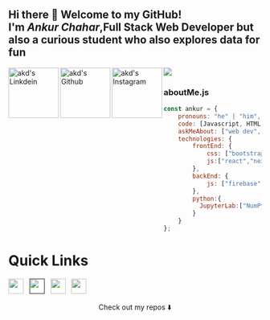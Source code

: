 ## Hi there 👋 Welcome to my GitHub! <br/> I'm <i>Ankur Chahar</i>,Full Stack Web Developer but also a curious student who also explores data for fun

<a href="https://www.linkedin.com/in/ankurchahar//">
  <img align="left" alt="akd's Linkdein" width="100px" src="https://img.shields.io/badge/Linkedin-0A66C2?style=for-the-badge&logo=Linkedin&logoColor=white" />
</a>
<a href="https://github.com/1ankurchahar">
  <img align="left" alt="akd's Github" width="100px" src="https://img.shields.io/badge/Github-181717?style=for-the-badge&logo=Github&logoColor=white" />
</a>
<a href="https://www.instagram.com/ankur.chahar">
  <img align="left" alt="akd's Instagram" width="100px" src="https://img.shields.io/badge/Instagram-E4405F?style=for-the-badge&logo=instagram&logoColor=white" />
</a>
<!-- <a href="https://www.coursera.org/">
  <img align="left" alt="kad's Coursera" width="100px" src="https://img.shields.io/badge/Coursera-0056D2?style=for-the-badge&logo=Coursera&logoColor=white" />
</a>
<a href="https://www.hackerrank.com/">
  <img align="left" alt="akd's hackerrank" width="100px" src="https://img.shields.io/badge/HackerRank-2EC866?style=for-the-badge&logo=HackerRank&logoColor=black" />
</a> -->

![](https://visitor-badge.glitch.me/badge?page_id=1ankurchahar.1ankurchahar)

### aboutMe.js

```javascript
const ankur = {
    pronouns: "he" | "him",
    code: [Javascript, HTML, CSS,C++,Python],
    askMeAbout: ["web dev", "tech", "dsa", "music", "data analysic"],
    technologies: {
        frontEnd: {
            css: ["bootstrap", "materialize","tailwindCSS"]
            js:["react","nextJS"]
        },
        backEnd: {
            js: ["firebase", "node","mongoDB","sql"]
        },
        python:{
          JupyterLab:["NumPy","Pandas","Matplotlib","Plotly","Seaborn","TensorFlow"]
        }
    }
};
```

# Quick Links

<a href="https://www.linkedin.com/in/ankurchahar/"><img height="30" src="https://github.com/anirudhbelwadi/anirudhbelwadi/blob/master/images/linkedin.png"></a>&nbsp;&nbsp;
<a href=""><img height="30" src="https://github.com/anirudhbelwadi/anirudhbelwadi/blob/master/images/resume.png"></a>&nbsp;&nbsp;
<a href="mailto:1ankurchahar@gmail.com"><img height="30" src="https://github.com/anirudhbelwadi/anirudhbelwadi/blob/master/images/email.png"></a>&nbsp;&nbsp;
<a href="https://www.instagram.com/ankur.chahar/"><img height="30" src="https://github.com/anirudhbelwadi/anirudhbelwadi/blob/master/images/insta.png"></a>&nbsp;&nbsp;
<!-- <a href="https://www.facebook.com/"><img height="30" src="https://github.com/anirudhbelwadi/anirudhbelwadi/blob/master/images/facebook.png"></a>&nbsp;&nbsp; -->
<!-- <a href="https://twitter.com/"><img height="30" src="https://github.com/anirudhbelwadi/anirudhbelwadi/blob/master/images/twitter.png"></a>&nbsp;&nbsp; -->
<!-- <a href="https://g.dev/"><img height="30" src="https://github.com/anirudhbelwadi/anirudhbelwadi/blob/master/images/googledev.png"></a> -->

<p align="center">
Check out my repos ⬇️  
</p>


